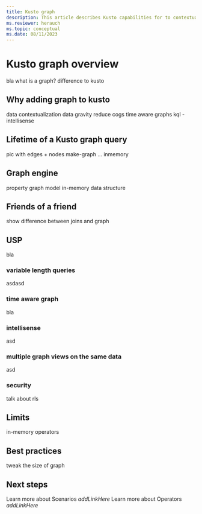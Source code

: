 ```yaml
---
title: Kusto graph
description: This article describes Kusto capabilities for to contextualize data using the KQL graph capabilities
ms.reviewer: herauch
ms.topic: conceptual
ms.date: 08/11/2023
---
```


# Kusto graph overview

bla
what is a graph?
difference to kusto

## Why adding graph to kusto

data contextualization
data gravity
reduce cogs
time aware graphs
kql - intellisense

## Lifetime of a Kusto graph query

pic with edges + nodes
make-graph
...
inmemory

## Graph engine

property graph model
in-memory data structure

## Friends of a friend

show difference between joins and graph

## USP

bla

### variable length queries

asdasd

### time aware graph

bla

### intellisense

asd

### multiple graph views on the same data

asd

### security

talk about rls

## Limits

in-memory
operators

## Best practices

tweak the size of graph

## Next steps

Learn more about Scenarios _addLinkHere_
Learn more about Operators _addLinkHere_
